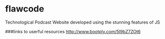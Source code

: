 # flawcode
Technological Podcast Website developed using the stunning features of JS

###links to userful resources
http://www.bootply.com/5l9bZ7ZOt6
